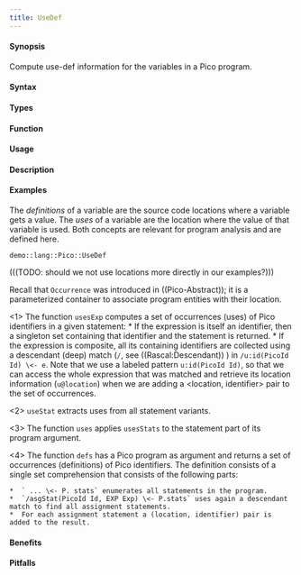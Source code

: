 ```yaml
---
title: UseDef
---
```


#### Synopsis

Compute use-def information for the variables in a Pico program.

#### Syntax

#### Types

#### Function
       
#### Usage

#### Description

#### Examples

The _definitions_ of a variable are the source code locations where a variable gets a value.
The _uses_ of a variable are the location where the value of that variable is used.
Both concepts are relevant for program analysis and are defined here.
```rascal-include
demo::lang::Pico::UseDef
```

(((TODO: should we not use locations more directly in our examples?)))

Recall that `Occurrence` was introduced in ((Pico-Abstract)); it is a parameterized container to associate program entities with their location.

<1> The function `usesExp` computes a set of occurrences (uses) of Pico identifiers in a given statement:
    * If the expression is itself an identifier, then a singleton set containing that identifier and the statement is returned.
    * If the expression is composite, all its containing identifiers are collected using a descendant (deep) match 
       (`/`, see ((Rascal:Descendant)) )   in `/u:id(PicoId Id) \<- e`. 
        Note that we use a labeled pattern `u:id(PicoId Id)`,
       so that we can access the whole expression that was matched and retrieve its 
       location information (`u@location`) when we are adding a <location, identifier> pair to the set of occurrences.
       
<2> `useStat` extracts uses from all statement variants.

<3> The function `uses` applies `usesStats` to the statement part of its program argument.

<4> The function `defs`  has a Pico program as argument and returns a set of occurrences (definitions) of Pico identifiers.
    The definition consists of a single set comprehension that consists of the following parts:

    *  ` ... \<- P. stats` enumerates all statements in the program.
    *  `/asgStat(PicoId Id, EXP Exp) \<- P.stats` uses again a descendant match to find all assignment statements.
    *  For each assignment statement a (location, identifier) pair is added to the result.

#### Benefits

#### Pitfalls

